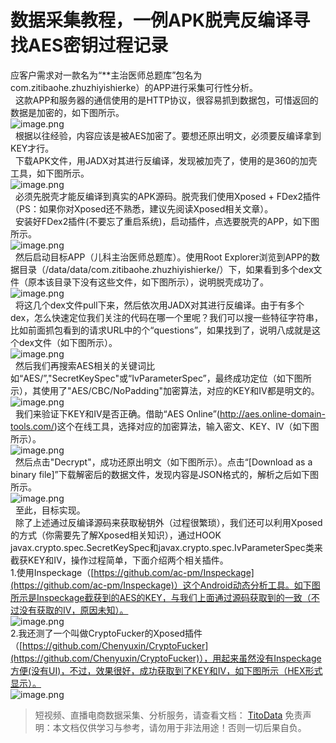 # 数据采集教程，一例APK脱壳反编译寻找AES密钥过程记录

应客户需求对一款名为“**主治医师总题库”包名为com.zitibaohe.zhuzhiyishierke）的APP进行采集可行性分析。<br>  这款APP和服务器的通信使用的是HTTP协议，很容易抓到数据包，可惜返回的数据是加密的，如下图所示。<br>![image.png](https://cdn.nlark.com/yuque/0/2020/png/97322/1608943717740-978f58b5-d644-45d8-81b4-450f75e955d3.png#align=left&display=inline&height=251&margin=%5Bobject%20Object%5D&name=image.png&originHeight=502&originWidth=615&size=66206&status=done&style=none&width=307.5)<br>  根据以往经验，内容应该是被AES加密了。要想还原出明文，必须要反编译拿到KEY才行。<br>  下载APK文件，用JADX对其进行反编译，发现被加壳了，使用的是360的加壳工具，如下图所示。<br>![image.png](https://cdn.nlark.com/yuque/0/2020/png/97322/1608943727201-94c7dc6d-dce3-4943-a2cf-2469e65d21c2.png#align=left&display=inline&height=113&margin=%5Bobject%20Object%5D&name=image.png&originHeight=227&originWidth=409&size=17182&status=done&style=none&width=204.5)<br>  必须先脱壳才能反编译到真实的APK源码。脱壳我们使用Xposed + FDex2插件（PS：如果你对Xposed还不熟悉，建议先阅读Xposed相关文章）。<br>  安装好FDex2插件(不要忘了重启系统)，启动插件，点选要脱壳的APP，如下图所示。<br>![image.png](https://cdn.nlark.com/yuque/0/2020/png/97322/1608943737353-dec52de2-f03a-4b05-b0a4-c0bd321bbc51.png#align=left&display=inline&height=239&margin=%5Bobject%20Object%5D&name=image.png&originHeight=478&originWidth=446&size=64672&status=done&style=none&width=223)<br>  然后启动目标APP（儿科主治医师总题库）。使用Root Explorer浏览到APP的数据目录（/data/data/com.zitibaohe.zhuzhiyishierke/）下，如果看到多个dex文件（原本该目录下没有这些文件，如下图所示），说明脱壳成功了。<br>![image.png](https://cdn.nlark.com/yuque/0/2020/png/97322/1608943748070-bcf4a77e-63ac-4576-bf54-d7ef25362c45.png#align=left&display=inline&height=347&margin=%5Bobject%20Object%5D&name=image.png&originHeight=694&originWidth=499&size=83393&status=done&style=none&width=249.5)<br>  将这几个dex文件pull下来，然后依次用JADX对其进行反编译。由于有多个dex，怎么快速定位我们关注的代码在哪一个里呢？我们可以搜一些特征字符串，比如前面抓包看到的请求URL中的个“questions”，如果找到了，说明八成就是这个dex文件（如下图所示）。<br>![image.png](https://cdn.nlark.com/yuque/0/2020/png/97322/1608943756902-9f737c8f-827d-4560-87f0-0b00eb5e278f.png#align=left&display=inline&height=327&margin=%5Bobject%20Object%5D&name=image.png&originHeight=654&originWidth=1139&size=101222&status=done&style=none&width=569.5)<br>  然后我们再搜索AES相关的关键词比如“AES/”,"SecretKeySpec"或“IvParameterSpec”，最终成功定位（如下图所示），其使用了"AES/CBC/NoPadding"加密算法，对应的KEY和IV都是明文的。<br>![image.png](https://cdn.nlark.com/yuque/0/2020/png/97322/1608943766748-b26984b5-0c4d-4bc3-a308-dc5cbde5a0b8.png#align=left&display=inline&height=232&margin=%5Bobject%20Object%5D&name=image.png&originHeight=463&originWidth=712&size=40901&status=done&style=none&width=356)<br>  我们来验证下KEY和IV是否正确。借助“AES Online”(http://aes.online-domain-tools.com/)这个在线工具，选择对应的加密算法，输入密文、KEY、IV（如下图所示）。<br>![image.png](https://cdn.nlark.com/yuque/0/2020/png/97322/1608943777368-3fa58bdd-8d17-40a8-9b46-f66973b55451.png#align=left&display=inline&height=185&margin=%5Bobject%20Object%5D&name=image.png&originHeight=369&originWidth=792&size=33148&status=done&style=none&width=396)<br>  然后点击"Decrypt"，成功还原出明文（如下图所示）。点击“[Download as a binary file]”下载解密后的数据文件，发现内容是JSON格式的，解析之后如下图所示。<br>![image.png](https://cdn.nlark.com/yuque/0/2020/png/97322/1608943787665-c73e0ede-0299-41e9-95bc-bf6468b58007.png#align=left&display=inline&height=331&margin=%5Bobject%20Object%5D&name=image.png&originHeight=661&originWidth=848&size=51856&status=done&style=none&width=424)<br>  至此，目标实现。<br>  除了上述通过反编译源码来获取秘钥外（过程很繁琐），我们还可以利用Xposed的方式（你需要先了解Xposed相关知识），通过HOOK javax.crypto.spec.SecretKeySpec和javax.crypto.spec.IvParameterSpec类来截获KEY和IV，操作过程简单，下面介绍两个相关插件。<br>1.使用Inspeckage（[https://github.com/ac-pm/Inspeckage](https://github.com/ac-pm/Inspeckage)）这个Android动态分析工具。如下图所示是Inspeckage截获到的AES的KEY，与我们上面通过源码获取到的一致（不过没有获取的IV，原因未知）。<br>![image.png](https://cdn.nlark.com/yuque/0/2020/png/97322/1608943795611-2ab6570f-ece5-4d85-8578-9dec355a5b68.png#align=left&display=inline&height=238&margin=%5Bobject%20Object%5D&name=image.png&originHeight=475&originWidth=696&size=81781&status=done&style=none&width=348)<br>2.我还测了一个叫做CryptoFucker的Xposed插件（[https://github.com/Chenyuxin/CryptoFucker](https://github.com/Chenyuxin/CryptoFucker)），用起来虽然没有Inspeckage方便(没有UI)，不过，效果很好，成功获取到了KEY和IV，如下图所示（HEX形式显示）。<br>![image.png](https://cdn.nlark.com/yuque/0/2020/png/97322/1608943803539-bb9c6654-5397-426c-8d98-19fcf8090100.png#align=left&display=inline&height=234&margin=%5Bobject%20Object%5D&name=image.png&originHeight=468&originWidth=851&size=69579&status=done&style=none&width=425.5)<br>


>
> 短视频、直播电商数据采集、分析服务，请查看文档： [TitoData](https://www.titodata.com?from=douyinarticle)
> 免责声明：本文档仅供学习与参考，请勿用于非法用途！否则一切后果自负。
> 
